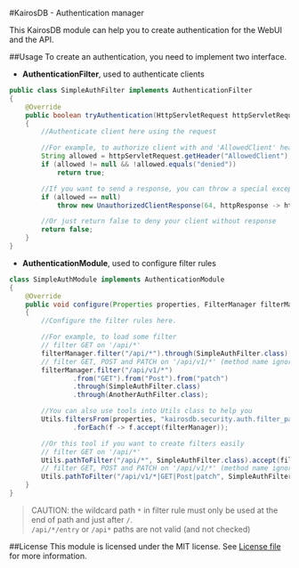 #KairosDB - Authentication manager

This KairosDB module can help you to create authentication for the WebUI and the API.


##Usage
To create an authentication, you need to implement two interface.

* **AuthenticationFilter**, used to authenticate clients
````java
public class SimpleAuthFilter implements AuthenticationFilter
{
    @Override
    public boolean tryAuthentication(HttpServletRequest httpServletRequest) throws UnauthorizedClientResponse
    {
        //Authenticate client here using the request

        //For example, to authorize client with and 'AllowedClient' header
        String allowed = httpServletRequest.getHeader("AllowedClient");
        if (allowed != null && !allowed.equals("denied"))
            return true;

        //If you want to send a response, you can throw a special exception
        if (allowed == null)
            throw new UnauthorizedClientResponse(64, httpResponse -> httpResponse.sendError(401, "Nope"));

        //Or just return false to deny your client without response
        return false;
    }
}
````

* **AuthenticationModule**, used to configure filter rules
````java
class SimpleAuthModule implements AuthenticationModule
{
    @Override
    public void configure(Properties properties, FilterManager filterManager)
    {
        //Configure the filter rules here.

        //For example, to load some filter
        // filter GET on '/api/*'
        filterManager.filter("/api/*").through(SimpleAuthFilter.class);
        // filter GET, POST and PATCH on '/api/v1/*' (method name ignore case)
        filterManager.filter("/api/v1/*")
                .from("GET").from("Post").from("patch")
                .through(SimpleAuthFilter.class)
                .through(AnotherAuthFilter.class);

        //You can also use tools into Utils class to help you
        Utils.filtersFrom(properties, "kairosdb.security.auth.filter_path.", SimpleAuthFilter.class)
                .forEach(f -> f.accept(filterManager));

        //Or this tool if you want to create filters easily
        // filter GET on '/api/*'
        Utils.pathToFilter("/api/*", SimpleAuthFilter.class).accept(filterManager);
        // filter GET, POST and PATCH on '/api/v1/*' (method name ignore case)
        Utils.pathToFilter("/api/v1/*|GET|Post|patch", SimpleAuthFilter.class, AnotherAuthFilter.class).accept(filterManager);
    }
}
````

> CAUTION: the wildcard path ``*`` in filter rule must only be used at the end of path and just after ``/``.  
> ``/api/*/entry`` or ``/api*`` paths are not valid (and not checked)


##License
This module is licensed under the MIT license. See [License file](LICENSE.md) for more information.
